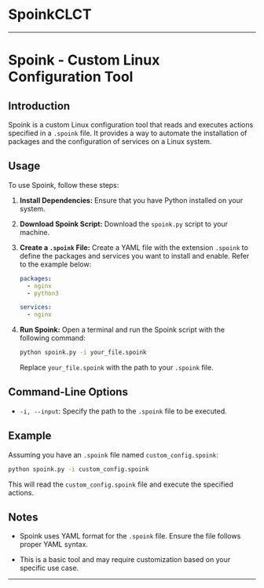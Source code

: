 # SpoinkCLCT

---

# Spoink - Custom Linux Configuration Tool

## Introduction

Spoink is a custom Linux configuration tool that reads and executes actions specified in a `.spoink` file. It provides a way to automate the installation of packages and the configuration of services on a Linux system.

## Usage

To use Spoink, follow these steps:

1. **Install Dependencies:**
   Ensure that you have Python installed on your system.

2. **Download Spoink Script:**
   Download the `spoink.py` script to your machine.

3. **Create a `.spoink` File:**
   Create a YAML file with the extension `.spoink` to define the packages and services you want to install and enable. Refer to the example below:

   ```yaml
   packages:
     - nginx
     - python3

   services:
     - nginx
   ```

4. **Run Spoink:**
   Open a terminal and run the Spoink script with the following command:

   ```bash
   python spoink.py -i your_file.spoink
   ```

   Replace `your_file.spoink` with the path to your `.spoink` file.

## Command-Line Options

- `-i, --input`: Specify the path to the `.spoink` file to be executed.

## Example

Assuming you have an `.spoink` file named `custom_config.spoink`:

```bash
python spoink.py -i custom_config.spoink
```

This will read the `custom_config.spoink` file and execute the specified actions.

## Notes

- Spoink uses YAML format for the `.spoink` file. Ensure the file follows proper YAML syntax.

- This is a basic tool and may require customization based on your specific use case.

---
